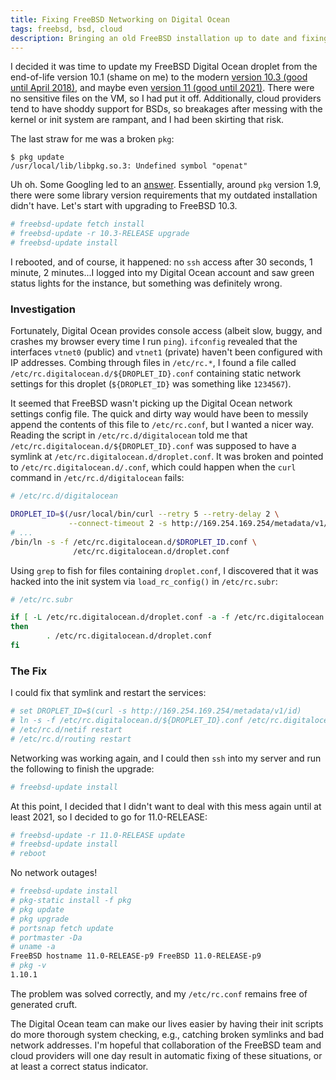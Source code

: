 ```yaml
---
title: Fixing FreeBSD Networking on Digital Ocean
tags: freebsd, bsd, cloud
description: Bringing an old FreeBSD installation up to date and fixing the network-breaking changes.
---
```


I decided it was time to update my FreeBSD Digital Ocean droplet from the
end-of-life version 10.1 (shame on me) to the modern [version 10.3 (good until
April 2018)](https://www.freebsd.org/releases/10.3R/announce.html), and maybe
even [version 11 (good until
2021)](https://www.freebsd.org/releases/11.0R/schedule.html).  There were no
sensitive files on the VM, so I had put it off. Additionally, cloud providers
tend to have shoddy support for BSDs, so breakages after messing with the
kernel or init system are rampant, and I had been skirting that risk.

The last straw for me was a broken `pkg`:

```
$ pkg update
/usr/local/lib/libpkg.so.3: Undefined symbol "openat"
```

Uh oh. Some Googling led to an
[answer](https://github.com/freebsd/pkg/issues/1526). Essentially, around `pkg`
version 1.9, there were some library version requirements that my outdated
installation didn't have. Let's start with upgrading to FreeBSD 10.3.

```bash
# freebsd-update fetch install
# freebsd-update -r 10.3-RELEASE upgrade
# freebsd-update install
```

I rebooted, and of course, it happened: no `ssh` access after 30 seconds, 1
minute, 2 minutes...I logged into my Digital Ocean account and saw green status
lights for the instance, but something was definitely wrong.

### Investigation
Fortunately, Digital Ocean provides console access (albeit slow, buggy, and
crashes my browser every time I run `ping`). `ifconfig` revealed that the
interfaces `vtnet0` (public) and `vtnet1` (private) haven't been configured
with IP addresses. Combing through files in `/etc/rc.*`, I found a file called
`/etc/rc.digitalocean.d/${DROPLET_ID}.conf` containing static network settings
for this droplet (`${DROPLET_ID}` was something like `1234567`).

It seemed that FreeBSD wasn't picking up the Digital Ocean network settings
config file. The quick and dirty way would have been to messily append the
contents of this file to `/etc/rc.conf`, but I wanted a nicer way. Reading the
script in `/etc/rc.d/digitalocean` told me that
`/etc/rc.digitalocean.d/${DROPLET_ID}.conf` was supposed to have a symlink at
`/etc/rc.digitalocean.d/droplet.conf`. It was broken and pointed to
`/etc/rc.digitalocean.d/.conf`, which could happen when the `curl` command in
`/etc/rc.d/digitalocean` fails:

```bash
# /etc/rc.d/digitalocean

DROPLET_ID=$(/usr/local/bin/curl --retry 5 --retry-delay 2 \
             --connect-timeout 2 -s http://169.254.169.254/metadata/v1/id)
# ...
/bin/ln -s -f /etc/rc.digitalocean.d/$DROPLET_ID.conf \
              /etc/rc.digitalocean.d/droplet.conf
```


Using `grep` to fish for files containing `droplet.conf`, I discovered that it
was hacked into the init system via `load_rc_config()` in `/etc/rc.subr`:

```bash
# /etc/rc.subr

if [ -L /etc/rc.digitalocean.d/droplet.conf -a -f /etc/rc.digitalocean.d/droplet.conf ]
then
        . /etc/rc.digitalocean.d/droplet.conf
fi
```

### The Fix

I could fix that symlink and restart the services:

```bash
# set DROPLET_ID=$(curl -s http://169.254.169.254/metadata/v1/id)
# ln -s -f /etc/rc.digitalocean.d/${DROPLET_ID}.conf /etc/rc.digitalocean.d/droplet.conf
# /etc/rc.d/netif restart
# /etc/rc.d/routing restart
```

Networking was working again, and I could then `ssh` into my server and run the
following to finish the upgrade:
```bash
# freebsd-update install
```

At this point, I decided that I didn't want to deal with this mess again until
at least 2021, so I decided to go for 11.0-RELEASE:

```bash
# freebsd-update -r 11.0-RELEASE update
# freebsd-update install
# reboot
```

No network outages!

```bash
# freebsd-update install
# pkg-static install -f pkg
# pkg update
# pkg upgrade
# portsnap fetch update
# portmaster -Da
# uname -a
FreeBSD hostname 11.0-RELEASE-p9 FreeBSD 11.0-RELEASE-p9
# pkg -v
1.10.1
```

The problem was solved correctly, and my `/etc/rc.conf` remains free of
generated cruft.

The Digital Ocean team can make our lives easier by having their init scripts
do more thorough system checking, e.g., catching broken symlinks and bad
network addresses. I'm hopeful that collaboration of the FreeBSD team and cloud
providers will one day result in automatic fixing of these situations, or at
least a correct status indicator.
